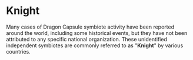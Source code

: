 # Knight

Many cases of Dragon Capsule symbiote activity have been reported around the world, including some historical events, but they have not been attributed to any specific national organization. These unidentified independent symbiotes are commonly referred to as "**Knight**" by various countries.
